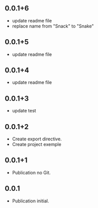 ## 0.0.1+6

* update readme file
* replace name from "Snack" to "Snake"
## 0.0.1+5

* update readme file
## 0.0.1+4

* update readme file
## 0.0.1+3

* update test
## 0.0.1+2

* Create export directive.
* Create project exemple
## 0.0.1+1

* Publication no Git.

## 0.0.1

* Publication initial.
